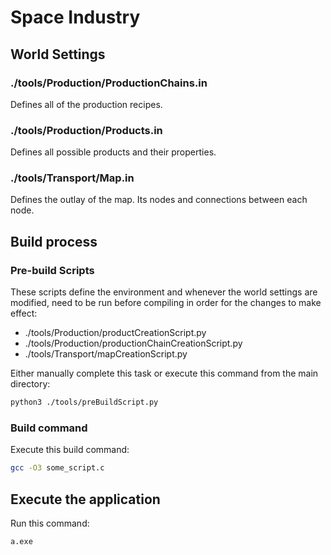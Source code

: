 # Space Industry

## World Settings
### ./tools/Production/ProductionChains.in
Defines all of the production recipes.

### ./tools/Production/Products.in
Defines all possible products and their properties.

### ./tools/Transport/Map.in
Defines the outlay of the map. Its nodes and connections between each node.

## Build process

### Pre-build Scripts
These scripts define the environment and whenever the world settings are modified, need to be run before compiling in order for the changes to make effect:
* ./tools/Production/productCreationScript.py
* ./tools/Production/productionChainCreationScript.py
* ./tools/Transport/mapCreationScript.py

Either manually complete this task or execute this command from the main directory:
```bash
python3 ./tools/preBuildScript.py
```

### Build command
Execute this build command:
```bash
gcc -O3 some_script.c
```

## Execute the application
Run this command:
```bash
a.exe
```

